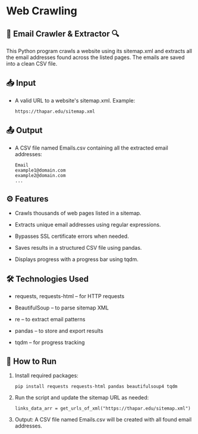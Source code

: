 # Web Crawling
## 📧 Email Crawler & Extractor 🔍
This Python program crawls a website using its sitemap.xml and extracts all the email addresses found across the listed pages. The emails are saved into a clean CSV file.

## 📥 Input
- A valid URL to a website's sitemap.xml.
Example:

      https://thapar.edu/sitemap.xml

## 📤 Output
- A CSV file named Emails.csv containing all the extracted email addresses:

      Email
      example1@domain.com
      example2@domain.com
      ...

## ⚙️ Features
- Crawls thousands of web pages listed in a sitemap.

- Extracts unique email addresses using regular expressions.

- Bypasses SSL certificate errors when needed.

- Saves results in a structured CSV file using pandas.

- Displays progress with a progress bar using tqdm.

## 🛠️ Technologies Used
- requests, requests-html – for HTTP requests

- BeautifulSoup – to parse sitemap XML

- re – to extract email patterns

- pandas – to store and export results

- tqdm – for progress tracking

## 🚀 How to Run
1. Install required packages:

       pip install requests requests-html pandas beautifulsoup4 tqdm
2. Run the script and update the sitemap URL as needed:

       links_data_arr = get_urls_of_xml("https://thapar.edu/sitemap.xml")
3. Output: A CSV file named Emails.csv will be created with all found email addresses.
